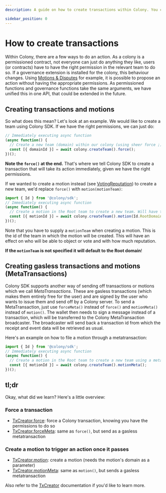 ```yaml
---
description: A guide on how to create transactions within Colony. You can create motions and even gasless MetaTransactions in a very straightforward and concise way.

sidebar_position: 0
---
```


# How to create transactions

Within Colony, there are a few ways to do an action. As a colony is a permissioned contract, not everyone can just do anything they like, users (or contracts) have to have the right permission in the relevant team to do so.
If a governance extension is installed for the colony, this behaviour changes. Using [Motions & Disputes](../api/classes/VotingReputation.md) for example, it is possible to propose an action without having the appropriate permissions.
As permissioned functions and governance functions take the same arguments, we have unified this in one API, that could be extended in the future.

## Creating transactions and motions

So what does this mean? Let's look at an example. We would like to create a team using Colony SDK. If we have the right permissions, we can just do:

```typescript
// Immediately executing async function
(async function() {
  // Create a new team (domain) within our colony (using sheer force ;) )
  const [{ domainId }] = await colony.createTeam().force();
})();
```

**Note the `force()` at the end.** That's where we tell Colony SDK to create a transaction that will take its action immediately, given we have the right permissions.

If we wanted to create a motion instead (see [VotingReputation](../api/classes/VotingReputation.md)) to create a new team, we'd replace `force()` with `motion(motionTeam)`:

```typescript
import { Id } from '@colony/sdk';
// Immediately executing async function
(async function() {
  // Create a motion in the Root team to create a new team. Will have to go through the whole motion workflow
  const [{ motionId }] = await colony.createTeam().motion(Id.RootDomain);
})();
```

Note that you have to supply a `motionTeam` when creating a motion. This is the id of the team in which the motion will be created. This will have an effect on who will be able to object or vote and with how much reputation.

**If the `motionTeam` is not specified it will default to the Root domain**!


## Creating gasless transactions and motions (MetaTransactions)

Colony SDK supports another way of sending off transactions or motions which we call *MetaTransactions*. These are gasless transactions (which makes them entirely free for the user) and are signed by the user who wants to issue them and send off by a Colony server. To send a MetaTransaction, just use `forceMeta()` instead of `force()` and `motionMeta()` instead of `motion()`. The wallet then needs to sign a message instead of a transaction, which will be transferred to the Colony MetaTransaction broadcaster. The broadcaster will send back a transaction id from which the receipt and event data will be retrieved as usual.

Here's an example on how to file a motion through a metatransaction:

```typescript
import { Id } from '@colony/sdk';
// Immediately executing async function
(async function() {
  // Create a motion in the Root team to create a new team using a metatransaction
  const [{ motionId }] = await colony.createTeam().motionMeta();
})();
```

## tl;dr

Okay, what did we learn? Here's a little overview:

### Force a transaction

- [TxCreator.force](../api/classes/TxCreator.md#force): force a Colony transaction, knowing you have the permissions to do so
- [TxCreator.forceMeta](../api/classes/TxCreator.md#forcemeta): same as `force()`, but send as a gasless metatransaction

### Create a motion to trigger an action once it passes

- [TxCreator.motion](../api/classes/TxCreator.md#motion): create a motion (needs the motion's domain as a parameter)
- [TxCreator.motionMeta](../api/classes/TxCreator.md#motionmeta): same as `motion()`, but sends a gasless metatransaction

Also refer to the [TxCreator](../api/classes/TxCreator.md) documentation if you'd like to learn more.
